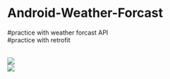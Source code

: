 # Android-Weather-Forcast

#practice with weather forcast API
</br>
#practice with retrofit


</br>
<img src = "https://i.imgur.com/GpoqdRO.png" />

</br>
<img src = "https://i.imgur.com/aAmSnCh.png" />


